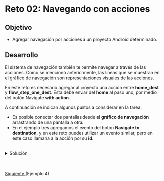 # Reto 02: Navegando con acciones

## Objetivo

* Agregar navegación por acciones a un proyecto Android determinado.

## Desarrollo

El sistema de navegación también te permite navegar a través de las acciones. Como se mencionó anteriormente, las líneas que se muestran en el gráfico de navegación son representaciones visuales de las acciones.

En este reto es necesario agregar al proyecto una acción entre **home_dest** y **flow_step_one_dest**. Esta debe enviar del **home** al paso uno, por medio del botón Navigate **with action**.

A continuación se indican algunos puntos a considerar en la tarea.

- Es posible conectar dos pantallas desde **el gráfico de navegación** arrastrando de una pantalla a otra.
- En el ejemplo tres agregamos el evento del botón **Navigate to destination**, y en este reto puedes utilizar un evento similar, pero en este caso llamaría a la acción por su **id**.

</br>

<details>
    <summary>Solución</summary>

  mobile_navigation.xml -> dentro del home_dest
  
  ```xml
  <action
    android:id="@+id/next_action"
    app:destination="@+id/flow_step_one_dest"
    app:enterAnim="@anim/slide_in_right"
    app:exitAnim="@anim/slide_out_left"
    app:popEnterAnim="@anim/slide_in_left"
    app:popExitAnim="@anim/slide_out_right" />
  ```

  HomeFragment

  ```Kotlin
  view.findViewById<Button>(R.id.navigate_action_button)?.setOnClickListener {
      findNavController().navigate(R.id.next_action, null, options)
  }
  ```

</details>

</br>
</br>

[Siguiente ](../Ejemplo-04/README.md)(Ejemplo 4)

